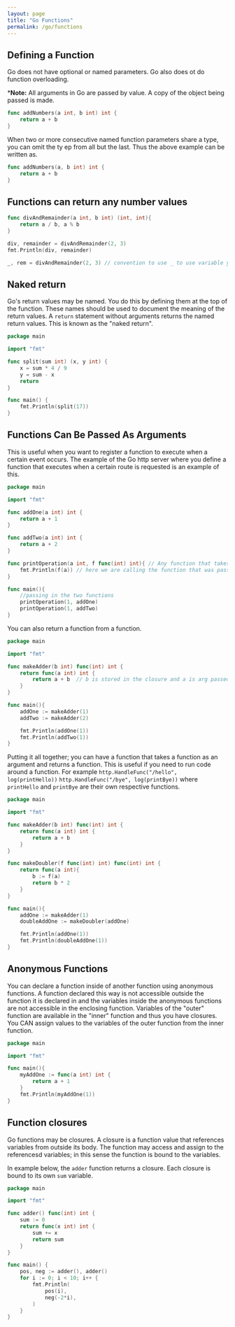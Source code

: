 ```yaml
---
layout: page
title: "Go Functions"
permalink: /go/functions
---
```


## Defining a Function

Go does not have optional or named parameters.  Go also does ot do function overloading.  

***Note:** All arguments in Go are passed by value.  A copy of the object being passed is made.

```go
func addNumbers(a int, b int) int {
    return a + b
}
```

When two or more consecutive named function parameters share a type, you can omit the ty ep from all but the last.  Thus the above example can be written as.

```go
func addNumbers(a, b int) int {
    return a + b
}
```

## Functions can return any number values

```go
func divAndRemainder(a int, b int) (int, int){
    return a / b, a % b
}

div, remainder = divAndRemainder(2, 3)
fmt.Println(div, remainder)

_, rem = divAndRemainder(2, 3) // convention to use _ to use variable you don't need as go makes you read variables that are declared.
```

## Naked return

Go's return values may be named.  You do this by defining them at the top of the function.  These names should be used to document the meaning of the return values.  A `return` statement without arguments returns the named return values.  This is known as the "naked return".

```go
package main

import "fmt"

func split(sum int) (x, y int) {
    x = sum * 4 / 9
    y = sum - x
    return
}

func main() {
    fmt.Println(split(17))
}
```

## Functions Can Be Passed As Arguments

This is useful when you want to register a function to execute when a certain event occurs.  The example of the Go http server where you define a function that executes when a certain route is requested is an example of this.

```go
package main

import "fmt"

func addOne(a int) int {
    return a + 1
}

func addTwo(a int) int {
    return a + 2
}

func printOperation(a int, f func(int) int){ // Any function that takes int arg and returns int can be passed in here.
    fmt.Println(f(a)) // here we are calling the function that was passed ot us.
}

func main(){
    //passing in the two functions
    printOperation(1, addOne)
    printOperation(1, addTwo)
}
```

You can also return a function from a function.

```go
package main

import "fmt"

func makeAdder(b int) func(int) int {
    return func(a int) int {
        return a + b  // b is stored in the closure and a is arg passed when function is called.
    }
}

func main(){
    addOne := makeAdder(1)
    addTwo := makeAdder(2)

    fmt.Println(addOne(1))
    fmt.Println(addTwo(1))
}
```

Putting it all together; you can have a function that takes a function as an argument and returns a function.  This is useful if you need to run code around a function.  For example `http.HandleFunc("/hello", log(printHello))` `http.HandleFunc("/bye", log(printBye))` where `printHello` and `printBye` are their own respective functions.

```go
package main

import "fmt"

func makeAdder(b int) func(int) int {
    return func(a int) int {
        return a + b
    }
}

func makeDoubler(f func(int) int) func(int) int {
    return func(a int){
        b := f(a)
        return b * 2
    }
}

func main(){
    addOne := makeAdder(1)
    doubleAddOne := makeDoubler(addOne)

    fmt.Println(addOne(1))
    fmt.Println(doubleAddOne(1))
}
```

## Anonymous Functions

You can declare a function inside of another function using anonymous functions.  A function declared this way is not accessible outside the function it is declared in and the variables inside the anonymous functions are not accessible in the enclosing function.  Variables of the "outer" function are available in the "inner" function and thus you have closures.  You CAN assign values to the variables of the outer function from the inner function.

```go
package main

import "fmt"

func main(){
    myAddOne := func(a int) int {
        return a + 1
    }
    fmt.Println(myAddOne(1))
}
```

## Function closures

Go functions may be closures.  A closure is a function value that references variables from outside its body.  The function may access and assign to the referencesd variables; in this sense the function is bound to the variables.

In example below, the `adder` function returns a closure.  Each closure is bound to its own `sum` variable.

```go
package main

import "fmt"

func adder() func(int) int {
    sum := 0
    return func(x int) int {
        sum += x
        return sum
    }
}

func main() {
    pos, neg := adder(), adder()
    for i := 0; i < 10; i++ {
        fmt.Println(
            pos(i),
            neg(-2*i),
        )
    }
}
```
